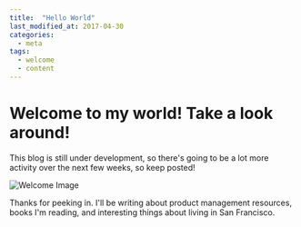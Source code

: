 ```yaml
---
title:  "Hello World"
last_modified_at: 2017-04-30
categories: 
  - meta
tags:
  - welcome
  - content
---
```


# Welcome to my world! Take a look around!

This blog is still under development, so there's going to be a lot more activity over the next few weeks, so keep posted!

![Welcome Image](http://www.desicomments.com/wp-content/uploads/Welcome-Were-Glad-Youre-Here-P8823dc10.jpg)

Thanks for peeking in. I'll be writing about product management resources, books I'm reading, and interesting things about living in San Francisco.


